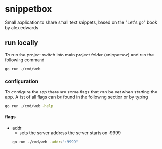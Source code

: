 # snippetbox
Small application to share small text snippets, based on the "Let's go" book by alex edwards

## run locally
To run the project switch into main project folder (snippetbox) and run the following command
```bash
go run ./cmd/web
```
### configuration
To configure the app there are some flags that can be set when starting the app. A list of all flags can be found in the following section or by typing
```bash
go run ./cmd/web -help
```

#### flags
- addr
    - sets the server address the server starts on :9999
    ```bash
    go run ./cmd/web -addr=":9999"
    ```

